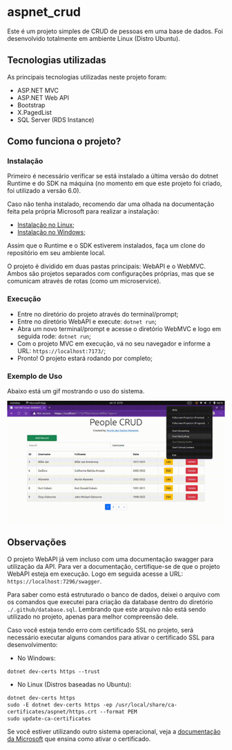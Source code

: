 # aspnet_crud

Este é um projeto simples de CRUD de pessoas em uma base de dados. Foi desenvolvido totalmente em ambiente Linux (Distro Ubuntu).

## Tecnologias utilizadas

As principais tecnologias utilizadas neste projeto foram:

* ASP.NET MVC
* ASP.NET Web API
* Bootstrap
* X.PagedList
* SQL Server (RDS Instance)

## Como funciona o projeto?

### Instalação

Primeiro é necessário verificar se está instalado a última versão do dotnet Runtime e do SDK na máquina (no momento em que este projeto foi criado, foi utilizado a versão 6.0).

Caso não tenha instalado, recomendo dar uma olhada na documentação feita pela própria Microsoft para realizar a instalação:

* [Instalação no Linux](https://docs.microsoft.com/pt-br/dotnet/core/install/linux);
* [Instalação no Windows](https://docs.microsoft.com/pt-br/dotnet/core/install/windows);

Assim que o Runtime e o SDK estiverem instalados, faça um clone do repositório em seu ambiente local.

O projeto é dividido em duas pastas principais: WebAPI e o WebMVC. Ambos são projetos separados com configurações próprias, mas que se comunicam através de rotas (como um microservice).

### Execução

* Entre no diretório do projeto através do terminal/prompt;
* Entre no diretório WebAPI e execute: `dotnet run`;
* Abra um novo terminal/prompt e acesse o diretório WebMVC e logo em seguida rode: `dotnet run`;
* Com o projeto MVC em execução, vá no seu navegador e informe a URL: `https://localhost:7173/`;
* Pronto! O projeto estará rodando por completo;

### Exemplo de Uso

Abaixo está um gif mostrando o uso do sistema.

![App](./.github/usage_example.gif)

## Observações

O projeto WebAPI já vem incluso com uma documentação swagger para utilização da API. Para ver a documentação, certifique-se de que o projeto WebAPI esteja em execução. Logo em seguida acesse a URL: `https://localhost:7296/swagger`.

Para saber como está estruturado o banco de dados, deixei o arquivo com os comandos que executei para criação da database dentro do diretório `./.github/database.sql`. Lembrando que este arquivo não está sendo utilizado no projeto, apenas para melhor compreensão dele.

Caso você esteja tendo erro com certificado SSL no projeto, será necessário executar alguns comandos para ativar o certificado SSL para desenvolvimento:

* No Windows:
```
dotnet dev-certs https --trust
```

* No Linux (Distros baseadas no Ubuntu):
```
dotnet dev-certs https
sudo -E dotnet dev-certs https -ep /usr/local/share/ca-certificates/aspnet/https.crt --format PEM
sudo update-ca-certificates
```

Se você estiver utilizando outro sistema operacional, veja a [documentação da Microsoft](https://learn.microsoft.com/en-us/aspnet/core/security/enforcing-ssl?view=aspnetcore-6.0&tabs=netcore-cli#trust-the-aspnet-core-https-development-certificate-on-windows-and-macos) que ensina como ativar o certificado.
